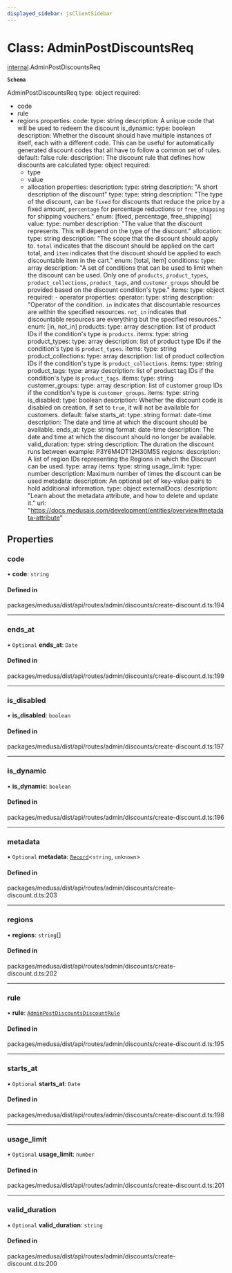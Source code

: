 ```yaml
---
displayed_sidebar: jsClientSidebar
---
```


# Class: AdminPostDiscountsReq

[internal](../modules/internal-8.md).AdminPostDiscountsReq

**`Schema`**

AdminPostDiscountsReq
type: object
required:
  - code
  - rule
  - regions
properties:
  code:
    type: string
    description: A unique code that will be used to redeem the discount
  is_dynamic:
    type: boolean
    description: Whether the discount should have multiple instances of itself, each with a different code. This can be useful for automatically generated discount codes that all have to follow a common set of rules.
    default: false
  rule:
    description: The discount rule that defines how discounts are calculated
    type: object
    required:
       - type
       - value
       - allocation
    properties:
      description:
        type: string
        description: "A short description of the discount"
      type:
        type: string
        description: "The type of the discount, can be `fixed` for discounts that reduce the price by a fixed amount, `percentage` for percentage reductions or `free_shipping` for shipping vouchers."
        enum: [fixed, percentage, free_shipping]
      value:
        type: number
        description: "The value that the discount represents. This will depend on the type of the discount."
      allocation:
        type: string
        description: "The scope that the discount should apply to. `total` indicates that the discount should be applied on the cart total, and `item` indicates that the discount should be applied to each discountable item in the cart."
        enum: [total, item]
      conditions:
        type: array
        description: "A set of conditions that can be used to limit when the discount can be used. Only one of `products`, `product_types`, `product_collections`, `product_tags`, and `customer_groups` should be provided based on the discount condition's type."
        items:
          type: object
          required:
             - operator
          properties:
            operator:
              type: string
              description: "Operator of the condition. `in` indicates that discountable resources are within the specified resources. `not_in` indicates that
               discountable resources are everything but the specified resources."
              enum: [in, not_in]
            products:
              type: array
              description: list of product IDs if the condition's type is `products`.
              items:
                type: string
            product_types:
              type: array
              description: list of product type IDs if the condition's type is `product_types`.
              items:
                type: string
            product_collections:
              type: array
              description: list of product collection IDs if the condition's type is `product_collections`.
              items:
                type: string
            product_tags:
              type: array
              description: list of product tag IDs if the condition's type is `product_tags`.
              items:
                type: string
            customer_groups:
              type: array
              description: list of customer group IDs if the condition's type is `customer_groups`.
              items:
                type: string
  is_disabled:
    type: boolean
    description: Whether the discount code is disabled on creation. If set to `true`, it will not be available for customers.
    default: false
  starts_at:
    type: string
    format: date-time
    description: The date and time at which the discount should be available.
  ends_at:
    type: string
    format: date-time
    description: The date and time at which the discount should no longer be available.
  valid_duration:
    type: string
    description: The duration the discount runs between
    example: P3Y6M4DT12H30M5S
  regions:
    description: A list of region IDs representing the Regions in which the Discount can be used.
    type: array
    items:
      type: string
  usage_limit:
    type: number
    description: Maximum number of times the discount can be used
  metadata:
    description: An optional set of key-value pairs to hold additional information.
    type: object
    externalDocs:
      description: "Learn about the metadata attribute, and how to delete and update it."
      url: "https://docs.medusajs.com/development/entities/overview#metadata-attribute"

## Properties

### code

• **code**: `string`

#### Defined in

packages/medusa/dist/api/routes/admin/discounts/create-discount.d.ts:194

___

### ends\_at

• `Optional` **ends\_at**: `Date`

#### Defined in

packages/medusa/dist/api/routes/admin/discounts/create-discount.d.ts:199

___

### is\_disabled

• **is\_disabled**: `boolean`

#### Defined in

packages/medusa/dist/api/routes/admin/discounts/create-discount.d.ts:197

___

### is\_dynamic

• **is\_dynamic**: `boolean`

#### Defined in

packages/medusa/dist/api/routes/admin/discounts/create-discount.d.ts:196

___

### metadata

• `Optional` **metadata**: [`Record`](../modules/internal.md#record)<`string`, `unknown`\>

#### Defined in

packages/medusa/dist/api/routes/admin/discounts/create-discount.d.ts:203

___

### regions

• **regions**: `string`[]

#### Defined in

packages/medusa/dist/api/routes/admin/discounts/create-discount.d.ts:202

___

### rule

• **rule**: [`AdminPostDiscountsDiscountRule`](internal-8.AdminPostDiscountsDiscountRule.md)

#### Defined in

packages/medusa/dist/api/routes/admin/discounts/create-discount.d.ts:195

___

### starts\_at

• `Optional` **starts\_at**: `Date`

#### Defined in

packages/medusa/dist/api/routes/admin/discounts/create-discount.d.ts:198

___

### usage\_limit

• `Optional` **usage\_limit**: `number`

#### Defined in

packages/medusa/dist/api/routes/admin/discounts/create-discount.d.ts:201

___

### valid\_duration

• `Optional` **valid\_duration**: `string`

#### Defined in

packages/medusa/dist/api/routes/admin/discounts/create-discount.d.ts:200
